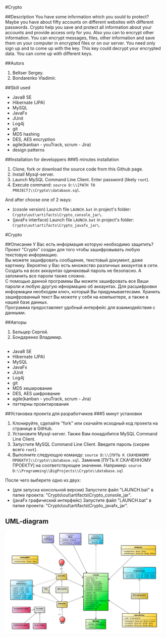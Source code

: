 #Crypto

##Description
You have some information which you sould to protect?<br>
Maybe you have about fifty accounts on different websites with different passwords. 
Crypto help you save and protect all information about your accounts and provide access only for you. 
Also you can to encrypt other information. 
You can encrypt messages, files, other information and save them on your computer in encrypted files or on our server. 
You need only sign up and to come up with the key. This key could decrypt your encrypted data. 
You can come up with different keys.

##Autors
1. Beltser Sergey.
2. Bondarenko Vladimir.

##Skill used
* Java8 SE
* Hibernate (JPA)
* MySQL
* JavaFx
* JUnit
* Log4j
* git
* MD5 hashing
* DES, AES encryption
* agile(kanban - youTrack, scrum - Jira)
* design patterns

##Installation for developpers
###5 minutes installation
1. Clone, fork or download the source code from this Github page.
2. Install Mysql-server.
3. Launch MySQL Command Line Client. Enter password (likely `root`).
4. Execute command: `source D:\\[PATH TO PROJECT]\\Crypto\\database.sql`.

And after choose one of 2 ways:
* (cosole version) Launch file `LAUNCH.bat` in project's folder: `Crypto\out\artifacts\Crypto_console_jar\`.
* (javaFx interface) Launch file `LAUNCH.bat` in project's folder: `Crypto\out\artifacts\Crypto_javafx_jar\`.



#Crypto

##Описание
У Вас есть информация которую необходимо защитить?<br>
Проект "Crypto" создан для того чтобы зашифровывать любую текстовую информацию.<br>
Вы можете зашифровать сообщение, текстовый документ, даже картнику. 
Вероятно у Вас есть множество различных аккаунтов в сети. 
Создать на всех аккаунтах одинаковый пароль не безопасно.
А запомнить все пароли также сложно.<br>
С помощью данной программы Вы можете зашифровать все Ваши пароли и любую другую ифнормацию об аккаунтах.
Для расшифровки информации необходим ключ, который Вы придумываетесами.
Хранить зашифрованный текст Вы можете у себя на компьютере, а также в нашей базе данных.<br>
Программа предоставляет удобный интерфейс для взаимодействия с данными. 


##Авторы
1. Бельцер Сергей.
2. Бондаренко Владимир.

##
* Java8 SE
* Hibernate (JPA)
* MySQL
* JavaFx
* JUnit
* Log4j
* git
* MD5 хеширование
* DES, AES шифрование
* agile(kanban - youTrack, scrum - Jira)
* паттерны проектирования

##Установка проекта для разработчиков
###5 минут установки
1. Клонируйте, сделайте "fork" или скачайте исходный код проекта на странице в GitHub.
2. Установите Mysql-server. Также Вам понадобится MySQL Command Line Client.
3. Запустите MySQL Command Line Client. Введите пароль (скорее всего `root`).
4. Выполните следующую команду: `source D:\\[ПУТЬ К СКАЧЕННОМУ ПРОЕКТУ]\\Crypto\\database.sql`. Заменив [ПУТЬ К СКАЧЕННОМУ ПРОЕКТУ] на соответствующее значение. Например: `source D:\\Programming\\BigProjects\\Crypto\\database.sql`

После чего выберете одно из двух:
* (для запуска консольной версии) Запустите файл "LAUNCH.bat" в папке проекта: "Crypto\out\artifacts\Crypto_console_jar\".
* (javaFx графический интерфейс) Запустите файл "LAUNCH.bat" в папке проекта: "Crypto\out\artifacts\Crypto_javafx_jar\".

## UML-diagram
![UML-diagram](https://github.com/Serega290696/Crypto/blob/master/uml-diagram.png?raw=true)
